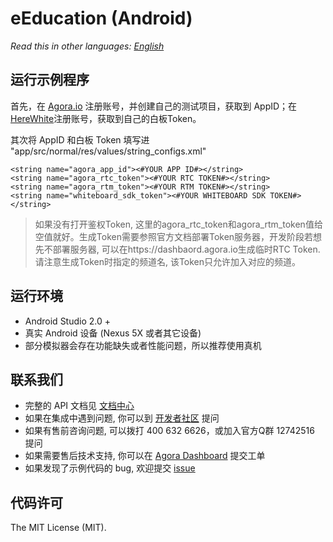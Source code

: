 ﻿# eEducation (Android)*Read this in other languages: [English](README.md)*## 运行示例程序首先，在 [Agora.io](https://dashboard.agora.io/cn/signup/) 注册账号，并创建自己的测试项目，获取到 AppID；在 [HereWhite](https://console.herewhite.com/zh-CN/register/)注册账号，获取到自己的白板Token。其次将 AppID 和白板 Token 填写进 "app/src/normal/res/values/string_configs.xml" ```<string name="agora_app_id"><#YOUR APP ID#></string><string name="agora_rtc_token"><#YOUR RTC TOKEN#></string><string name="agora_rtm_token"><#YOUR RTM TOKEN#></string><string name="whiteboard_sdk_token"><#YOUR WHITEBOARD SDK TOKEN#></string>```> 如果没有打开鉴权Token, 这里的agora_rtc_token和agora_rtm_token值给空值就好。生成Token需要参照官方文档部署Token服务器，开发阶段若想先不部署服务器, 可以在https://dashbaord.agora.io生成临时RTC Token. 请注意生成Token时指定的频道名, 该Token只允许加入对应的频道。## 运行环境- Android Studio 2.0 +- 真实 Android 设备 (Nexus 5X 或者其它设备)- 部分模拟器会存在功能缺失或者性能问题，所以推荐使用真机## 联系我们- 完整的 API 文档见 [文档中心](https://docs.agora.io/cn/)- 如果在集成中遇到问题, 你可以到 [开发者社区](https://dev.agora.io/cn/) 提问- 如果有售前咨询问题, 可以拨打 400 632 6626，或加入官方Q群 12742516 提问- 如果需要售后技术支持, 你可以在 [Agora Dashboard](https://dashboard.agora.io) 提交工单- 如果发现了示例代码的 bug, 欢迎提交 [issue](https://github.com/AgoraIO/Rtm/issues)## 代码许可The MIT License (MIT).